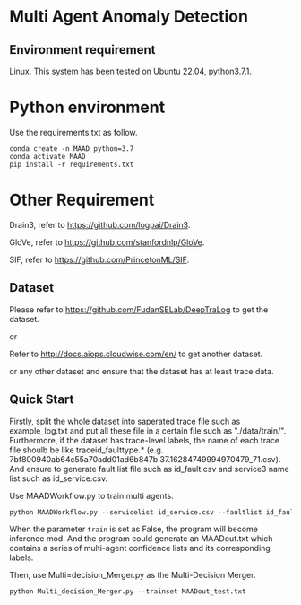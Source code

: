 # Multi Agent Anomaly Detection
## Environment requirement
Linux. This system has been tested on Ubuntu 22.04, python3.7.1.
# Python environment
Use the requirements.txt as follow.
```
conda create -n MAAD python=3.7
conda activate MAAD
pip install -r requirements.txt
```
# Other Requirement
Drain3, refer to https://github.com/logpai/Drain3.

GloVe, refer to https://github.com/stanfordnlp/GloVe.

SIF, refer to https://github.com/PrincetonML/SIF.
## Dataset
Please refer to https://github.com/FudanSELab/DeepTraLog to get the dataset.

or

Refer to http://docs.aiops.cloudwise.com/en/ to get another dataset.

or any other dataset and ensure that the dataset has at least trace data.
## Quick Start
Firstly, split the whole dataset into saperated trace file such as example_log.txt and put all these file in a certain file such as "./data/train/". Furthermore, if the dataset has trace-level labels, the name of each trace file shoulb be like traceid_faulttype.* (e.g. 7bf800940ab64c55a70add01ad6b847b.37.16284749994970479_71.csv). And ensure to generate fault list file such as id_fault.csv and service3 name list such as id_service.csv.

Use MAADWorkflow.py to train multi agents.
```python
python MAADWorkflow.py --servicelist id_service.csv --faultlist id_fault.csv --batch 1 --trainset ./data/train/ --labelmode 0 --errortypes 72 --train True
```

When the parameter ```train``` is set as False, the program will become inference mod. And the program could generate an MAADout.txt which contains a series of multi-agent confidence lists and its corresponding labels.

Then, use Multi=decision_Merger.py as the Multi-Decision Merger. 
```python
python Multi_decision_Merger.py --trainset MAADout_test.txt
```
